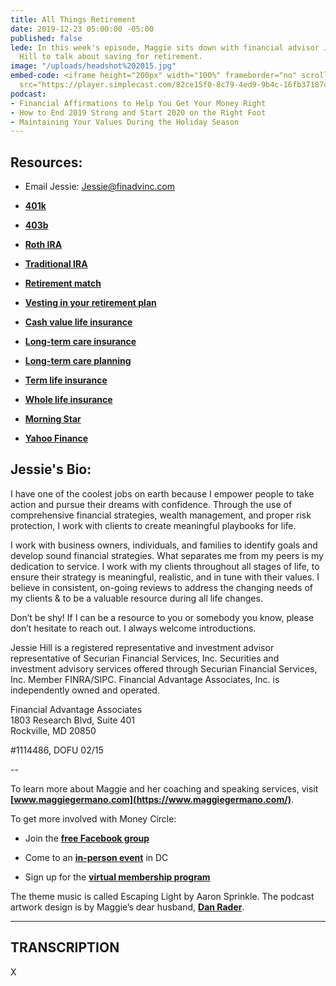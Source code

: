 ```yaml
---
title: All Things Retirement
date: 2019-12-23 05:00:00 -05:00
published: false
lede: In this week's episode, Maggie sits down with financial advisor Jessie Echard
  Hill to talk about saving for retirement.
image: "/uploads/headshot%202015.jpg"
embed-code: <iframe height="200px" width="100%" frameborder="no" scrolling="no" seamless
  src="https://player.simplecast.com/82ce15f0-8c79-4ed9-9b4c-16fb37187c36?dark=false"></iframe>
podcast:
- Financial Affirmations to Help You Get Your Money Right
- How to End 2019 Strong and Start 2020 on the Right Foot
- Maintaining Your Values During the Holiday Season
---
```


## Resources:

* Email Jessie: Jessie@finadvinc.com

* **[401k](https://www.investopedia.com/terms/1/401kplan.asp)**

* **[403b](https://www.investopedia.com/terms/1/403bplan.asp)**

* **[Roth IRA](https://investor.vanguard.com/ira/roth-ira)**

* **[Traditional IRA](https://investor.vanguard.com/ira/traditional-ira)**

* **[Retirement match](https://www.investopedia.com/articles/personal-finance/112315/how-401k-matching-works.asp)**

* **[Vesting in your retirement plan](https://smartasset.com/retirement/being-fully-vested-in-a-retirement-plan)**

* **[Cash value life insurance](https://www.investopedia.com/terms/c/cash-value-life-insurance.asp)**

* **[Long-term care insurance](https://www.aarp.org/caregiving/financial-legal/info-2018/long-term-care-insurance-fd.html)**

* **[Long-term care planning](https://www.nia.nih.gov/health/what-long-term-care)**

* **[Term life insurance](https://www.policygenius.com/life-insurance/is-term-life-insurance-worth-it/#what-exactly-is-term-life-insurance)**

* **[Whole life insurance](https://www.policygenius.com/life-insurance/whole-life-insurance/)**

* **[Morning Star](https://www.morningstar.com/)**

* **[Yahoo Finance](https://finance.yahoo.com/)**

## **Jessie's Bio:**

I have one of the coolest jobs on earth because I empower people to take action and pursue their dreams with confidence. Through the use of comprehensive financial strategies, wealth management, and proper risk protection, I work with clients to create meaningful playbooks for life.

I work with business owners, individuals, and families to identify goals and develop sound financial strategies. What separates me from my peers is my dedication to service. I work with my clients throughout all stages of life, to ensure their strategy is meaningful, realistic, and in tune with their values. I believe in consistent, on-going reviews to address the changing needs of my clients & to be a valuable resource during all life changes.

Don’t be shy! If I can be a resource to you or somebody you know, please don’t hesitate to reach out. I always welcome introductions.

Jessie Hill is a registered representative and investment advisor representative of Securian Financial Services, Inc. Securities and investment advisory services offered through Securian Financial Services, Inc. Member FINRA/SIPC. Financial Advantage Associates, Inc. is independently owned and operated.

Financial Advantage Associates\
1803 Research Blvd, Suite 401\
Rockville, MD 20850

\#1114486, DOFU 02/15

--

To learn more about Maggie and her coaching and speaking services, visit **[www.maggiegermano.com](https://www.maggiegermano.com/)**.

To get more involved with Money Circle:

* Join the **[free Facebook group](https://www.facebook.com/groups/MoneyCircleGroup)**

* Come to an **[in-person event](https://www.maggiegermano.com/moneycircle/)** in DC

* Sign up for the **[virtual membership program](https://maggiegermano.podia.com/inner-circle)**

The theme music is called Escaping Light by Aaron Sprinkle. The podcast artwork design is by Maggie’s dear husband, **[Dan Rader](https://danrdesign.com/)**.

---

## TRANSCRIPTION

X